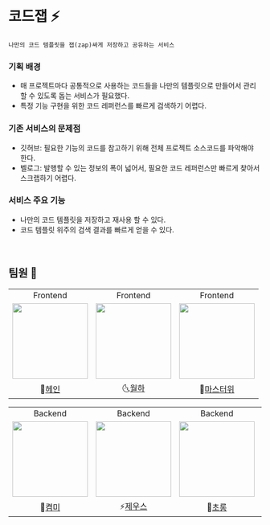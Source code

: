 # 코드잽 ⚡

```
나만의 코드 템플릿을 잽(zap)싸게 저장하고 공유하는 서비스
```

### 기획 배경

- 매 프로젝트마다 공통적으로 사용하는 코드들을 나만의 템플릿으로 만들어서 관리할 수 있도록 돕는 서비스가 필요했다.
- 특정 기능 구현을 위한 코드 레퍼런스를 빠르게 검색하기 어렵다.

### 기존 서비스의 문제점

- 깃허브: 필요한 기능의 코드를 참고하기 위해 전체 프로젝트 소스코드를 파악해야 한다.
- 벨로그: 발행할 수 있는 정보의 폭이 넓어서, 필요한 코드 레퍼런스만 빠르게 찾아서 스크랩하기 어렵다.

### 서비스 주요 기능

- 나만의 코드 템플릿을 저장하고 재사용 할 수 있다.
- 코드 템플릿 위주의 검색 결과를 빠르게 얻을 수 있다.

<br>

## 팀원 🐣

<table align="center">
  <tr>
    <td align="center">Frontend</td>
    <td align="center">Frontend</td>
    <td align="center">Frontend</td>
  </tr>
  <tr>
    <td>
      <a href="https://github.com/Hain-tain">
        <img src="https://avatars.githubusercontent.com/u/157036488?v=4" width="150" style="max-width: 100%;">
      </a>
    </td>
    <td>
      <a href="https://github.com/vi-wolhwa">
        <img src="https://avatars.githubusercontent.com/u/52562061?v=4" width="150" style="max-width: 100%;">
      </a>
    </td>
    <td>
      <a href="https://github.com/Jaymyong66">
        <img src="https://avatars.githubusercontent.com/u/78201530?v=4" width="150" style="max-width: 100%;">
      </a>
    </td>
  <tr>
  <tr>
    <td align="center">
      🍓<a href="https://github.com/Hain-tain">헤인</a>
    </td>
    <td align="center">
      🌜<a href="https://github.com/vi-wolhwa">월하</a>
    </td>
    <td align="center">
      🔪<a href="https://github.com/Jaymyong66/code-zap-branch-practice/blob/docs/mawi/mawi.md">마스터위</a>
    </td>
  </tr>
</table>
<table align="center">
  <tr>
    <td align="center">Backend</td>
    <td align="center">Backend</td>
    <td align="center">Backend</td>
    <td align="center">Backend</td>
    <td align="center">Backend</td>
  </tr>
  <tr>
    <td>
      <a href="https://github.com/kyum-q">
        <img src="https://avatars.githubusercontent.com/u/109158497?v=4" width="150" style="max-width: 100%;">
      </a>
    </td>
    <td>
      <a href="https://github.com/zeus6768">
        <img src="https://avatars.githubusercontent.com/u/81848498?v=4" width="150" style="max-width: 100%;">
      </a>
    </td>
    <td>
      <a href="https://github.com/HoeSeong123">
        <img src="https://avatars.githubusercontent.com/u/125939503?v=4" width="150" style="max-width: 100%;">
      </a>
    </td>
    <td>
      <a href="https://github.com/jminkkk">
        <img src="https://avatars.githubusercontent.com/u/102847513?v=4" width="150" style="max-width: 100%;">
      </a>
    </td>
    <td>
      <a href="https://github.com/zangsu">
        <img src="https://avatars.githubusercontent.com/u/76612738?v=4" width="150" style="max-width: 100%;">
      </a>
    </td>
  <tr>
  <tr>
    <td align="center">
      🐰<a href="https://github.com/kyum-q">켬미</a>
    </td>
    <td align="center">
      ⚡<a href="https://github.com/zeus6768">제우스</a>
    </td>
    <td align="center">
      🤩<a href="https://github.com/HoeSeong123">초롱</a>
    </td>
    <td align="center">
      🍀<a href="https://github.com/jminkkk/code-zap-branch-practice/blob/docs/moly/Moly.md">몰리</a>
    </td>
    <td align="center">
      👍<a href="https://github.com/zangsu">짱수</a>
    </td>
  </tr>
</table>

<br>
